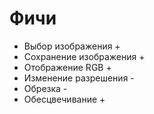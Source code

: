 # Фичи
+ Выбор изображения +
+ Сохранение изображения +
+ Отображение RGB +
+ Изменение разрешения -
+ Обрезка -
+ Обесцвечивание +
